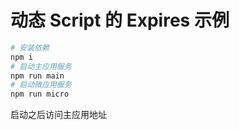 # 动态 Script 的 Expires 示例

``` bash
# 安装依赖
npm i
# 启动主应用服务
npm run main
# 启动微应用服务
npm run micro
```

启动之后访问主应用地址